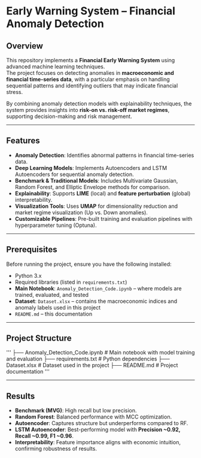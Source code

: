 # Early Warning System – Financial Anomaly Detection

## Overview
This repository implements a **Financial Early Warning System** using advanced machine learning techniques.  
The project focuses on detecting anomalies in **macroeconomic and financial time-series data**, with a particular emphasis on handling sequential patterns and identifying outliers that may indicate financial stress.  

By combining anomaly detection models with explainability techniques, the system provides insights into **risk-on vs. risk-off market regimes**, supporting decision-making and risk management.

---

## Features
- **Anomaly Detection**: Identifies abnormal patterns in financial time-series data.  
- **Deep Learning Models**: Implements Autoencoders and LSTM Autoencoders for sequential anomaly detection.  
- **Benchmark & Traditional Models**: Includes Multivariate Gaussian, Random Forest, and Elliptic Envelope methods for comparison.  
- **Explainability**: Supports **LIME** (local) and **feature perturbation** (global) interpretability.  
- **Visualization Tools**: Uses **UMAP** for dimensionality reduction and market regime visualization (Up vs. Down anomalies).  
- **Customizable Pipelines**: Pre-built training and evaluation pipelines with hyperparameter tuning (Optuna).  

---

## Prerequisites
Before running the project, ensure you have the following installed:

- Python 3.x  
- Required libraries (listed in `requirements.txt`)  
- **Main Notebook**: `Anomaly_Detection_Code.ipynb` – where models are trained, evaluated, and tested  
- **Dataset**: `Dataset.xlsx` – contains the macroeconomic indices and anomaly labels used in this project  
- `README.md` – this documentation  

---

## Project Structure
'''
├── Anomaly_Detection_Code.ipynb                   # Main notebook with model training and evaluation
├── requirements.txt                               # Python dependencies
├── Dataset.xlsx                                   # Dataset used in the project
├── README.md                                      # Project documentation
'''

---

## Results
- **Benchmark (MVG)**: High recall but low precision.  
- **Random Forest**: Balanced performance with MCC optimization.  
- **Autoencoder**: Captures structure but underperforms compared to RF.  
- **LSTM Autoencoder**: Best-performing model with **Precision ~0.92, Recall ~0.99, F1 ~0.96**.  
- **Interpretability**: Feature importance aligns with economic intuition, confirming robustness of results.


